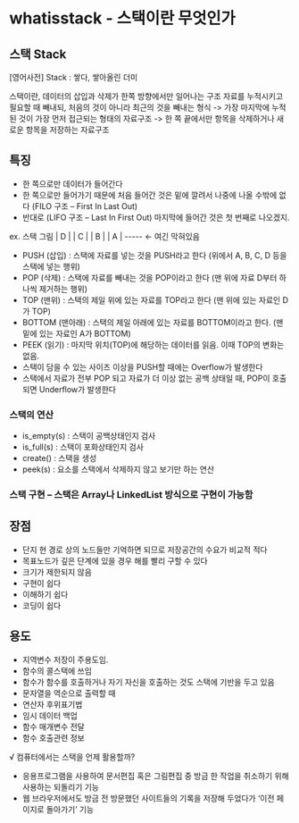 # whatisstack - 스택이란 무엇인가

## 스택 Stack
[영어사전] Stack : 쌓다, 쌓아올린 더미

스택이란, 데이터의 삽입과 삭제가 한쪽 방향에서만 일어나는 구조
자료를 누적시키고 필요할 때 빼내되, 처음의 것이 아니라 최근의 것을 빼내는 형식
-> 가장 마지막에 누적된 것이 가장 먼저 접근되는 형태의 자료구조
-> 한 쪽 끝에서만 항목을 삭제하거나 새로운 항목을 저장하는 자료구조


## 특징
- 한 쪽으로만 데이터가 들어간다
- 한 쪽으로만 들어가기 때문에 처음 들어간 것은 밑에 깔려서 나중에 나올 수밖에 없다 (FILO 구조 – First In Last Out)
- 반대로 (LIFO 구조 – Last In First Out) 마지막에 들어간 것은 첫 번째로 나오겠지.

ex. 스택 그림
| D |
| C |
| B |
| A |
----- ← 여긴 막혀있음

- PUSH (삽입) : 스택에 자료를 넣는 것을 PUSH라고 한다 (위에서 A, B, C, D 등을 스택에 넣는 행위)
- POP (삭제) : 스택에 자료를 빼내는 것을 POP이라고 한다 (맨 위에 자료 D부터 하나씩 제거하는 행위)
- TOP (맨위) : 스택의 제일 위에 있는 자료를 TOP라고 한다 (맨 위에 있는 자료인 D가 TOP)
- BOTTOM (맨아래) : 스택의 제일 아래에 있는 자료를 BOTTOM이라고 한다. (맨 밑에 있는 자료인 A가 BOTTOM)
- PEEK (읽기) : 마지막 위치(TOP)에 해당하는 데이터를 읽음. 이때 TOP의 변화는 없음.
- 스택이 담을 수 있는 사이즈 이상을 PUSH할 때에는 Overflow가 발생한다
- 스택에서 자료가 전부 POP 되고 자료가 더 이상 없는 공백 상태일 때, POP이 호출되면 Underflow가 발생한다

### 스택의 연산
- is_empty(s) : 스택이 공백상태인지 검사
- is_full(s) : 스택이 포화상태인지 검사
- create() : 스택을 생성
- peek(s) : 요소를 스택에서 삭제하지 않고 보기만 하는 연산

### 스택 구현 – 스택은 Array나 LinkedList 방식으로 구현이 가능함

## 장점
- 단지 현 경로 상의 노드들만 기억하면 되므로 저장공간의 수요가 비교적 적다
- 목표노드가 깊은 단계에 있을 경우 해를 빨리 구할 수 있다
- 크기가 제한되지 않음
- 구현이 쉽다
- 이해하기 쉽다
- 코딩이 쉽다

## 용도
- 지역변수 저장이 주용도임.
- 함수의 콜스택에 쓰임
- 함수가 함수를 호출하거나 자기 자신을 호출하는 것도 스택에 기반을 두고 있음
- 문자열을 역순으로 출력할 때
- 연산자 후위표기법
- 임시 데이터 백업
- 함수 매개변수 전달
- 함수 호출관련 정보

√ 컴퓨터에서는 스택을 언제 활용할까?
- 응용프로그램을 사용하여 문서편집 혹은 그림편집 중 방금 한 작업을 취소하기 위해 사용하는 되돌리기 기능
- 웹 브라우저에서도 방금 전 방문했던 사이트들의 기록을 저장해 두었다가 ‘이전 페이지로 돌아가기’ 기능
